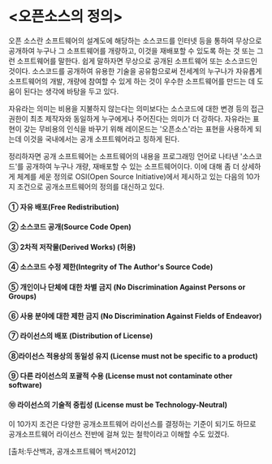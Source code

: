 <오픈소스의 정의>
===================
오픈 소스란 소프트웨어의 설계도에 해당하는 소스코드를 인터넷 등을 통하여 무상으로 공개하여 누구나 그 소프트웨어를 개량하고, 이것을 재배포할 수 있도록 하는 것 또는 그런 소프트웨어를 말한다. 쉽게 말하자면 무상으로 공개된 소프트웨어 또는 소스코드인 것이다.
소스코드를 공개하여 유용한 기술을 공유함으로써 전세계의 누구나가 자유롭게 소프트웨어의 개발, 개량에 참여할 수 있게 하는 것이 우수한 소프트웨어를 만드는 데 도움이 된다는 생각에 바탕을 두고 있다.

자유라는 의미는 비용을 지불하지 않는다는 의미보다는 소스코드에 대한 변경 등의 접근권한이 최초 제작자와 동일하게 누구에게나 주어진다는 의미가 더 강하다.
자유라는 표현이 갖는 무비용의 인식을 바꾸기 위해 레이몬드는 '오픈소스'라는 표현을 사용하게 되는데 이것을 국내에서는 공개 소프트웨어라고 칭하게 된다.

정리하자면 공개 소프트웨어는 소프트웨어의 내용을 프로그래밍 언어로 나타낸 '소스코드'를 공개하여 누구나 개량, 재배포할 수 있는 소프트웨어이다. 이에 대해 좀 더 상세하게 체계를 세운 정의로 OSI(Open Source Initiative)에서 제시하고 있는 다음의 10가지 조건으로 공개소프트웨어의 정의를 대신하고 있다.

#### ① 자유 배포(Free Redistribution)
#### ② 소스코드 공개(Source Code Open)
#### ③ 2차적 저작물(Derived Works) (허용)
#### ④ 소스코드 수정 제한(Integrity of The Author's Source Code)
#### ⑤ 개인이나 단체에 대한 차별 금지 (No Discrimination Against Persons or Groups)
#### ⑥ 사용 분야에 대한 제한 금지 (No Discrimination Against Fields of Endeavor)
#### ⑦ 라이선스의 배포 (Distribution of License)
#### ⑧라이선스 적용상의 동일성 유지 (License must not be specific to a product)
#### ⑨ 다른 라이선스의 포괄적 수용 (License must not contaminate other software)
#### ⑩ 라이선스의 기술적 중립성 (License must be Technology-Neutral)
 
이 10가지 조건은 다양한 공개소프트웨어 라이선스를 결정하는 기준이 되기도 하므로 공개소프트웨어 라이선스 전반에 걸쳐 있는 철학이라고 이해할 수도 있겠다.

[출처:두산백과, 공개소프트웨어 백서2012]
